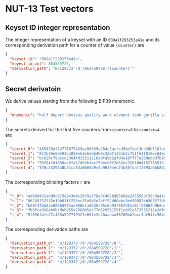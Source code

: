 # NUT-13 Test vectors

## Keyset ID integer representation

The integer representation of a keyset with an ID `009a1f293253e41e` and its corresponding derivation path for a counter of value `{counter}` are

```json
{
  "keyset_id": "009a1f293253e41e",
  "keyest_id_int": 864559728,
  "derivation_path": "m/129372'/0'/864559728'/{counter}'"
}
```

## Secret derivatoin

We derive values starting from the following BIP39 mnemonic.

```json
{
  "mnemonic": "half depart obvious quality work element tank gorilla view sugar picture humble"
}
```

The secrets derived for the first five counters from `counter=0` to `counter=4` are

```json
{
  "secret_0": "485875df74771877439ac06339e284c3acfcd9be7abf3bc20b516faeadfe77ae",
  "secret_1": "8f2b39e8e594a4056eb1e6dbb4b0c38ef13b1b2c751f64f810ec04ee35b77270",
  "secret_2": "bc628c79accd2364fd31511216a0fab62afd4a18ff77a20deded7b858c9860c8",
  "secret_3": "59284fd1650ea9fa17db2b3acf59ecd0f2d52ec3261dd4152785813ff27a33bf",
  "secret_4": "576c23393a8b31cc8da6688d9c9a96394ec74b40fdaf1f693a6bb84284334ea0"
}
```

The corresponding blinding factors `r` are

```json
{
  "r_0": "ad00d431add9c673e843d4c2bf9a778a5f402b985b8da2d5550bf39cda41d679",
  "r_1": "967d5232515e10b81ff226ecf5a9e2e2aff92d66ebc3edf0987eb56357fd6248",
  "r_2": "b20f47bb6ae083659f3aa986bfa0435c55c6d93f687d51a01f26862d9b9a4899",
  "r_3": "fb5fca398eb0b1deb955a2988b5ac77d32956155f1c002a373535211a2dfdc29",
  "r_4": "5f09bfbfe27c439a597719321e061e2e40aad4a36768bb2bcc3de547c9644bf9"
}
```

The corresponding derivation paths are

```json
{
  "derivation_path_0": "m/129372'/0'/864559728'/0'",
  "derivation_path_1": "m/129372'/0'/864559728'/1'",
  "derivation_path_2": "m/129372'/0'/864559728'/2'",
  "derivation_path_3": "m/129372'/0'/864559728'/3'",
  "derivation_path_4": "m/129372'/0'/864559728'/4'"
}
```
